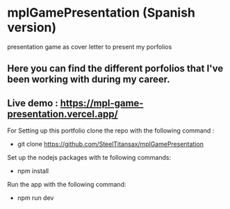 # mplGamePresentation (Spanish version)
presentation game as cover letter to present my porfolios
## Here you can find the different porfolios that I've been working with during my career.

## Live demo : https://mpl-game-presentation.vercel.app/

For Setting up this portfolio clone the repo with the following command : 

  - git clone https://github.com/SteelTitansax/mplGamePresentation

Set up the nodejs packages with te following commands:

  - npm install 

Run the app with the following command:

  - npm run dev

